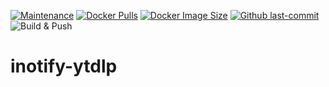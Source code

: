 [![Maintenance](https://img.shields.io/badge/Maintained%3F-yes-green.svg)](https://GitHub.com/Naereen/StrapDown.js/graphs/commit-activity) [![Docker Pulls](https://badgen.net/docker/pulls/martinbouillaud/inotify-ytdlp?icon=docker&label=pulls)](https://hub.docker.com/r/martinbouillaud/inotify-ytdlp:latest)  [![Docker Image Size](https://img.shields.io/docker/image-size/martinbouillaud/inotify-ytdlp?sort=date)](https://hub.docker.com/r/martinbouillaud/inotify-ytdlp/) [![Github last-commit](https://img.shields.io/github/last-commit/bilyboy785/docker-inotify-ytdlp)](https://github.com/bilyboy785/docker-inotify-ytdlp) ![Build & Push](https://github.com/bilyboy785/docker-inotify-ytdlp/actions/workflows/build-push-master.yml/badge.svg)

# inotify-ytdlp

